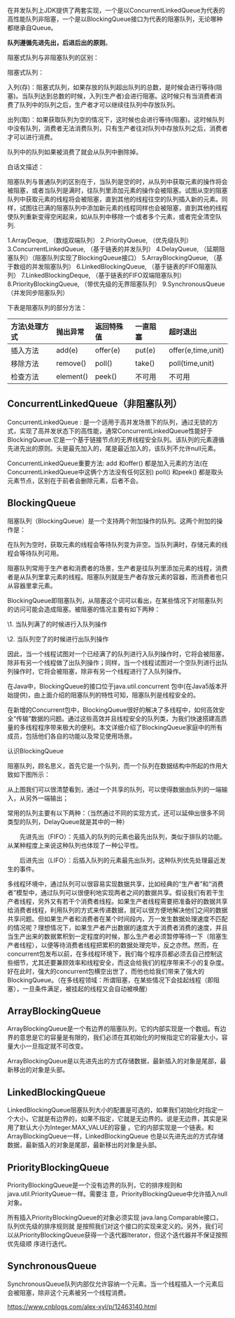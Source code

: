 在并发队列上JDK提供了两套实现，一个是以ConcurrentLinkedQueue为代表的高性能队列非阻塞，一个是以BlockingQueue接口为代表的阻塞队列，无论哪种都继承自Queue。

**队列遵循先进先出，后进后出的原则**。

阻塞式队列与非阻塞队列的区别：

阻塞式队列：

 入列(存)：阻塞式队列，如果存放的队列超出队列的总数，是时候会进行等待(阻塞)。当队列达到总数的时候，入列(生产者)会进行阻塞。这时候只有当消费者消费了队列中的队列之后，生产者才可以继续往队列中存放队列。

 出列(取)：如果获取队列为空的情况下，这时候也会进行等待(阻塞)。这时候队列中没有队列，消费者无法消费队列，只有生产者往对队列中存放队列之后，消费者才可以进行消费。

队列中的队列如果被消费了就会从队列中删除掉。

白话文描述：

阻塞队列与普通队列的区别在于，当队列是空的时，从队列中获取元素的操作将会被阻塞，或者当队列是满时，往队列里添加元素的操作会被阻塞。试图从空的阻塞队列中获取元素的线程将会被阻塞，直到其他的线程往空的队列插入新的元素。同样，试图往已满的阻塞队列中添加新元素的线程同样也会被阻塞，直到其他的线程使队列重新变得空闲起来，如从队列中移除一个或者多个元素，或者完全清空队列.

1.ArrayDeque, （数组双端队列） 
2.PriorityQueue, （优先级队列） 
3.ConcurrentLinkedQueue, （基于链表的并发队列） 
4.DelayQueue, （延期阻塞队列）（阻塞队列实现了BlockingQueue接口） 
5.ArrayBlockingQueue, （基于数组的并发阻塞队列） 
6.LinkedBlockingQueue, （基于链表的FIFO阻塞队列） 
7.LinkedBlockingDeque, （基于链表的FIFO双端阻塞队列） 
8.PriorityBlockingQueue, （带优先级的无界阻塞队列） 
9.SynchronousQueue （并发同步阻塞队列）

下表是阻塞队列的部分方法：

| 方法\处理方式 | 抛出异常  | 返回特殊值 | 一直阻塞 | 超时退出           |
| :------------ | :-------- | :--------- | :------- | :----------------- |
| 插入方法      | add(e)    | offer(e)   | put(e)   | offer(e,time,unit) |
| 移除方法      | remove()  | poll()     | take()   | poll(time,unit)    |
| 检查方法      | element() | peek()     | 不可用   | 不可用             |

## ConcurrentLinkedQueue（非阻塞队列）

ConcurrentLinkedQueue : 是一个适用于高并发场景下的队列，通过无锁的方式，实现了高并发状态下的高性能，通常ConcurrentLinkedQueue性能好于BlockingQueue.它是一个基于链接节点的无界线程安全队列。该队列的元素遵循先进先出的原则。头是最先加入的，尾是最近加入的，该队列不允许null元素。

ConcurrentLinkedQueue重要方法:
add 和offer() 都是加入元素的方法(在ConcurrentLinkedQueue中这俩个方法没有任何区别)
poll() 和peek() 都是取头元素节点，区别在于前者会删除元素，后者不会。

## BlockingQueue

阻塞队列（BlockingQueue）是一个支持两个附加操作的队列。这两个附加的操作是：

在队列为空时，获取元素的线程会等待队列变为非空。当队列满时，存储元素的线程会等待队列可用。

阻塞队列常用于生产者和消费者的场景，生产者是往队列里添加元素的线程，消费者是从队列里拿元素的线程。阻塞队列就是生产者存放元素的容器，而消费者也只从容器里拿元素。

BlockingQueue即阻塞队列，从阻塞这个词可以看出，在某些情况下对阻塞队列的访问可能会造成阻塞。被阻塞的情况主要有如下两种：

\1. 当队列满了的时候进行入队列操作

\2. 当队列空了的时候进行出队列操作

因此，当一个线程试图对一个已经满了的队列进行入队列操作时，它将会被阻塞，除非有另一个线程做了出队列操作；同样，当一个线程试图对一个空队列进行出队列操作时，它将会被阻塞，除非有另一个线程进行了入队列操作。

在Java中，BlockingQueue的接口位于java.util.concurrent 包中(在Java5版本开始提供)，由上面介绍的阻塞队列的特性可知，阻塞队列是线程安全的。

在新增的Concurrent包中，BlockingQueue很好的解决了多线程中，如何高效安全“传输”数据的问题。通过这些高效并且线程安全的队列类，为我们快速搭建高质量的多线程程序带来极大的便利。本文详细介绍了BlockingQueue家庭中的所有成员，包括他们各自的功能以及常见使用场景。

认识BlockingQueue

阻塞队列，顾名思义，首先它是一个队列，而一个队列在数据结构中所起的作用大致如下图所示：

从上图我们可以很清楚看到，通过一个共享的队列，可以使得数据由队列的一端输入，从另外一端输出；

常用的队列主要有以下两种：（当然通过不同的实现方式，还可以延伸出很多不同类型的队列，DelayQueue就是其中的一种）

　　先进先出（FIFO）：先插入的队列的元素也最先出队列，类似于排队的功能。从某种程度上来说这种队列也体现了一种公平性。

　　后进先出（LIFO）：后插入队列的元素最先出队列，这种队列优先处理最近发生的事件。

   多线程环境中，通过队列可以很容易实现数据共享，比如经典的“生产者”和“消费者”模型中，通过队列可以很便利地实现两者之间的数据共享。假设我们有若干生产者线程，另外又有若干个消费者线程。如果生产者线程需要把准备好的数据共享给消费者线程，利用队列的方式来传递数据，就可以很方便地解决他们之间的数据共享问题。但如果生产者和消费者在某个时间段内，万一发生数据处理速度不匹配的情况呢？理想情况下，如果生产者产出数据的速度大于消费者消费的速度，并且当生产出来的数据累积到一定程度的时候，那么生产者必须暂停等待一下（阻塞生产者线程），以便等待消费者线程把累积的数据处理完毕，反之亦然。然而，在concurrent包发布以前，在多线程环境下，我们每个程序员都必须去自己控制这些细节，尤其还要兼顾效率和线程安全，而这会给我们的程序带来不小的复杂度。好在此时，强大的concurrent包横空出世了，而他也给我们带来了强大的BlockingQueue。（在多线程领域：所谓阻塞，在某些情况下会挂起线程（即阻塞），一旦条件满足，被挂起的线程又会自动被唤醒）

## **ArrayBlockingQueue**

ArrayBlockingQueue是一个有边界的阻塞队列，它的内部实现是一个数组。有边界的意思是它的容量是有限的，我们必须在其初始化的时候指定它的容量大小，容量大小一旦指定就不可改变。

ArrayBlockingQueue是以先进先出的方式存储数据，最新插入的对象是尾部，最新移出的对象是头部。

## LinkedBlockingQueue

LinkedBlockingQueue阻塞队列大小的配置是可选的，如果我们初始化时指定一个大小，它就是有边界的，如果不指定，它就是无边界的。说是无边界，其实是采用了默认大小为Integer.MAX_VALUE的容量 。它的内部实现是一个链表。和ArrayBlockingQueue一样，LinkedBlockingQueue 也是以先进先出的方式存储数据，最新插入的对象是尾部，最新移出的对象是头部。

## PriorityBlockingQueue

PriorityBlockingQueue是一个没有边界的队列，它的排序规则和 java.util.PriorityQueue一样。需要注 意，PriorityBlockingQueue中允许插入null对象。

所有插入PriorityBlockingQueue的对象必须实现 java.lang.Comparable接口，队列优先级的排序规则就 是按照我们对这个接口的实现来定义的。另外，我们可以从PriorityBlockingQueue获得一个迭代器Iterator，但这个迭代器并不保证按照优先级顺 序进行迭代。

## SynchronousQueue

SynchronousQueue队列内部仅允许容纳一个元素。当一个线程插入一个元素后会被阻塞，除非这个元素被另一个线程消费。

https://www.cnblogs.com/alex-xyl/p/12463140.html